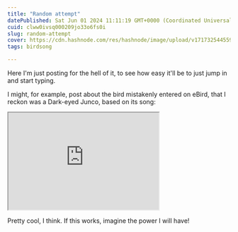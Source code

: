 ```yaml
---
title: "Random attempt"
datePublished: Sat Jun 01 2024 11:11:19 GMT+0000 (Coordinated Universal Time)
cuid: clww0ivsq000209jo33o6fs0i
slug: random-attempt
cover: https://cdn.hashnode.com/res/hashnode/image/upload/v1717325445593/f6073c92-dea5-4b60-ba83-77d275da1297.png
tags: birdsong

---
```


Here I'm just posting for the hell of it, to see how easy it'll be to just jump in and start typing.

I might, for example, post about the bird mistakenly entered on eBird, that I reckon was a Dark-eyed Junco, based on its song:

<iframe src="https://xeno-canto.org/817988/embed" width="340" height="220"></iframe>

Pretty cool, I think. If this works, imagine the power I will have!